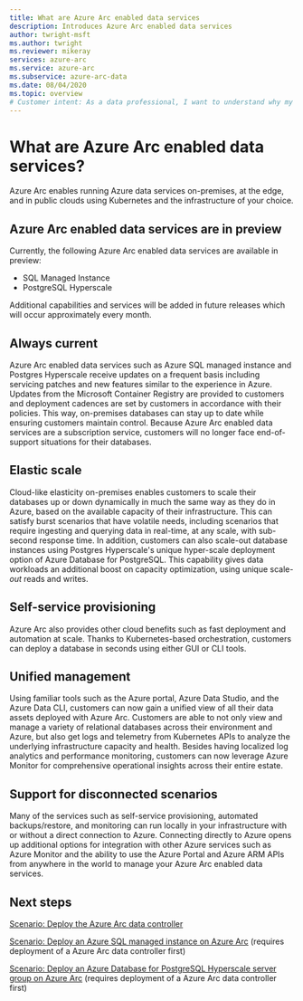 ```yaml
---
title: What are Azure Arc enabled data services
description: Introduces Azure Arc enabled data services 
author: twright-msft
ms.author: twright
ms.reviewer: mikeray
services: azure-arc
ms.service: azure-arc
ms.subservice: azure-arc-data
ms.date: 08/04/2020
ms.topic: overview
# Customer intent: As a data professional, I want to understand why my solutions would benefit from running with Azure Arc enabled so that I can leverage the capability of the feature.
---
```


# What are Azure Arc enabled data services?

Azure Arc enables running Azure data services on-premises, at the edge, and in public clouds using Kubernetes and the infrastructure of your choice.  

## Azure Arc enabled data services are in preview

Currently, the following Azure Arc enabled data services are available in preview:

* SQL Managed Instance
* PostgreSQL Hyperscale

Additional capabilities and services will be added in future releases which will occur approximately every month.

## Always current
Azure Arc enabled data services such as Azure SQL managed instance and Postgres Hyperscale receive updates on a frequent basis including servicing patches and new features similar to the experience in Azure.  Updates from the Microsoft Container Registry are provided to customers and deployment cadences are set by customers in accordance with their policies. This way, on-premises databases can stay up to date while ensuring customers maintain control.  Because Azure Arc enabled data services are a subscription service, customers will no longer face end-of-support situations for their databases.

## Elastic scale
Cloud-like elasticity on-premises enables customers to scale their databases up or down dynamically in much the same way as they do in Azure, based on the available capacity of their infrastructure. This can satisfy burst scenarios that have volatile needs, including scenarios that require ingesting and querying data in real-time, at any scale, with sub-second response time. In addition, customers can also scale-out database instances using Postgres Hyperscale's unique hyper-scale deployment option of Azure Database for PostgreSQL. This capability gives data workloads an additional boost on capacity optimization, using unique scale-*out* reads and writes.

## Self-service provisioning
Azure Arc also provides other cloud benefits such as fast deployment and automation at scale. Thanks to Kubernetes-based orchestration, customers can deploy a database in seconds using either GUI or CLI tools.

## Unified management
Using familiar tools such as the Azure portal, Azure Data Studio, and the Azure Data CLI, customers can now gain a unified view of all their data assets deployed with Azure Arc. Customers are able to not only view and manage a variety of relational databases across their environment and Azure, but also get logs and telemetry from Kubernetes APIs to analyze the underlying infrastructure capacity and health. Besides having localized log analytics and performance monitoring, customers can now leverage Azure Monitor for comprehensive operational insights across their entire estate.

## Support for disconnected scenarios
Many of the services such as self-service provisioning, automated backups/restore, and monitoring can run locally in your infrastructure with or without a direct connection to Azure.  Connecting directly to Azure opens up additional options for integration with other Azure services such as Azure Monitor and the ability to use the Azure Portal and Azure ARM APIs from anywhere in the world to manage your Azure Arc enabled data services.


## Next steps

[Scenario: Deploy the Azure Arc data controller](create-data-controller.md)

[Scenario: Deploy an Azure SQL managed instance on Azure Arc](create-sql-managed-instance.md) (requires deployment of a Azure Arc data controller first)

[Scenario: Deploy an Azure Database for PostgreSQL Hyperscale server group on Azure Arc](create-postgresql-instances.md) (requires deployment of a Azure Arc data controller first)